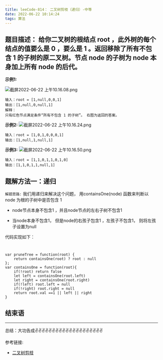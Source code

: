 ```yaml
---
title: leeCode-814： 二叉树剪枝（递归）-中等
date: 2022-06-22 10:14:24
tags: 算法
---
```


<meta name="referrer" content="no-referrer"/>


## 题目描述： 给你二叉树的根结点 root ，此外树的每个结点的值要么是 0 ，要么是 1 。返回移除了所有不包含 1 的子树的原二叉树。节点 node 的子树为 node 本身加上所有 node 的后代。



**示例1:**

![截屏2022-06-22 上午10.16.08.png](https://upload-images.jianshu.io/upload_images/11846892-4e8cbb4ed5602e55.png?imageMogr2/auto-orient/strip%7CimageView2/2/w/1240)

```
输入：root = [1,null,0,0,1]
输出：[1,null,0,null,1]
解释：
只有红色节点满足条件“所有不包含 1 的子树”。 右图为返回的答案。

```
**示例2:**
![截屏2022-06-22 上午10.16.24.png](https://upload-images.jianshu.io/upload_images/11846892-e488e8c1231cab4c.png?imageMogr2/auto-orient/strip%7CimageView2/2/w/1240)

```
输入：root = [1,0,1,0,0,0,1]
输出：[1,null,1,null,1]

```
**示例3:**
![截屏2022-06-22 上午10.16.50.png](https://upload-images.jianshu.io/upload_images/11846892-1324a3ebd53e82db.png?imageMogr2/auto-orient/strip%7CimageView2/2/w/1240)

```
输入：root = [1,1,0,1,1,0,1,0]
输出：[1,1,0,1,1,null,1]

```

## 题解方法一：递归

`解题思路:` 我们用递归来解决这个问题， 用containsOne(node) 函数来判断以 node 为根的子树中是否包含 1

* node节点本身不包含1 ，并且node节点的左右子树不包含1

* 当node本身不包含1， 但是node的右孩子包含1 ，左孩子不包含1， 则将左孩子设置为null

代码实现如下： 
```


var pruneTree = function(root) {
    return containsOne(root) ? root : null
};
var containsOne = function(root){
    if(!root) return false
    let left = containsOne(root.left)
    let right = containsOne(root.right)
    if(!left) root.left = null
    if(!right) root.right = null
    return root.val ==1 || left || right
}

```

## 结束语
---
总结：大功告成✌️✌️✌️✌️✌️✌️✌️✌️✌️✌️✌️✌️✌️✌️✌️✌️✌️✌️✌️✌️


参考链接:
* [二叉树剪枝](https://leetcode.cn/problems/binary-tree-pruning/solution/er-cha-shu-jian-zhi-by-leetcode/)













